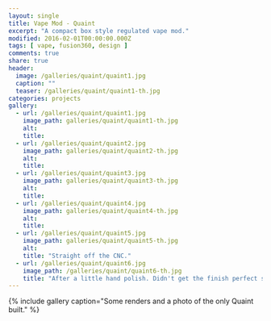 ```yaml
---
layout: single
title: Vape Mod - Quaint
excerpt: "A compact box style regulated vape mod."
modified: 2016-02-01T00:00:00.000Z
tags: [ vape, fusion360, design ]
comments: true
share: true
header:
  image: /galleries/quaint/quaint1.jpg
  caption: ""
  teaser: /galleries/quaint/quaint1-th.jpg
categories: projects
gallery:
  - url: /galleries/quaint/quaint1.jpg
    image_path: galleries/quaint/quaint1-th.jpg
    alt:
    title:
  - url: /galleries/quaint/quaint2.jpg
    image_path: galleries/quaint/quaint2-th.jpg
    alt:
    title:
  - url: /galleries/quaint/quaint3.jpg
    image_path: galleries/quaint/quaint3-th.jpg
    alt:
    title:
  - url: /galleries/quaint/quaint4.jpg
    image_path: galleries/quaint/quaint4-th.jpg
    alt:
    title:
  - url: /galleries/quaint/quaint5.jpg
    image_path: galleries/quaint/quaint5-th.jpg
    alt:
    title: "Straight off the CNC."
  - url: /galleries/quaint/quaint6.jpg
    image_path: /galleries/quaint/quaint6-th.jpg
    title: "After a little hand polish. Didn't get the finish perfect since it's a prototype."
---
```


{% include gallery caption="Some renders and a photo of the only Quaint built." %}
